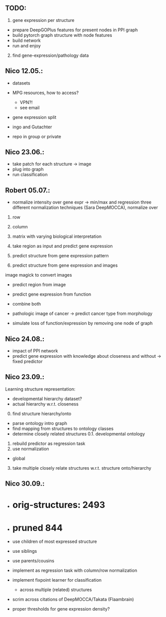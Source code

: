 ## TODO:
1. gene expression per structure
- prepare DeepGOPlus features for present nodes in PPI graph
- build pytorch graph structure with node features
- build network
- run and enjoy

2. find gene-expression/pathology data

## Nico 12.05.:
- datasets
- MPG resources, how to access?
  - VPN?!
  - see email
- gene expression split
- ingo and Gutachter

- repo in group or private

## Nico 23.06.:
- take patch for each structure -> image
- plug into graph 
- run classification

## Robert 05.07.:

- normalize intensity over gene expr -> min/max and regression
three different normalization techniques (Sara DeepMOCCA), normalize over 
1. row
2. column
3. matrix
with varying biological interpretation

1. take region as input and predict gene expression
2. predict structure from gene expression pattern
3. predict structure from gene expression and images

image magick to convert images

- predict region from image 
- predict gene expression from function
- combine both 

- pathologic image of cancer -> predict cancer type from morphology
- simulate loss of function/expression by removing one node of graph

## Nico 24.08.:
- impact of PPI network
- predict gene expression with knowledge about closeness and without
-> fixed predictor

## Nico 23.09.:
Learning structure representation:
- developmental hierarchy dataset?
- actual hierarchy w.r.t. closeness

0. find structure hierarchy/onto
- parse ontology intro graph
- find mapping from structures to ontology classes
- determine closely related structures
0.1. developmental ontology
1. rebuild predictor as regression task
2. use normalization
  - global
3. take multiple closely relate structures w.r.t. structure onto/hierarchy

## Nico 30.09.:

- # orig-structures: 2493
- # pruned 844

- use children of most expressed structure
- use siblings
- use parents/cousins

- implement as regression task with column/row normalization
- implement fixpoint learner for classification 
  - across multiple (related) structures
- scrim across citations of DeepMOCCA/Takata (Flaambrain)
- proper thresholds for gene expression density?

